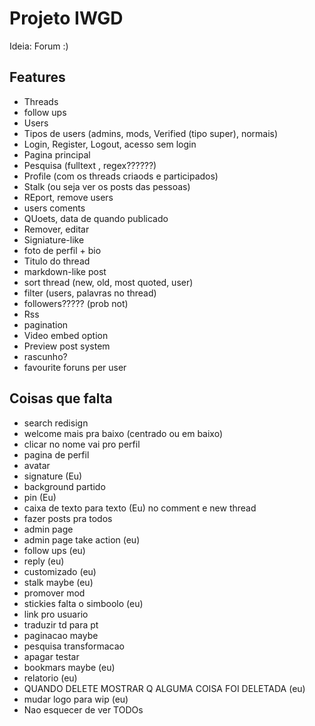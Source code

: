 # Projeto IWGD

Ideia: Forum :)

## Features

* Threads
* follow ups
* Users
* Tipos de users (admins, mods, Verified (tipo super), normais)
* Login, Register, Logout, acesso sem login
* Pagina principal
* Pesquisa (fulltext , regex??????)
* Profile (com os threads criaods  e participados)
* Stalk (ou seja ver os posts das pessoas)
* REport, remove users
* users coments
* QUoets, data de quando publicado
* Remover, editar 
* Signiature-like
* foto de perfil + bio
* Titulo do thread
* markdown-like post
* sort thread (new, old, most quoted, user)
* filter (users, palavras no thread)
* followers????? (prob not)
* Rss
* pagination
* Video embed option
* Preview post system
* rascunho?
* favourite foruns per user

## Coisas que falta
* search redisign
* welcome mais pra baixo (centrado ou em baixo)
* clicar no nome vai pro perfil
* pagina de perfil
* avatar
* signature (Eu)
* background partido
* pin (Eu)
* caixa de texto para texto (Eu) no comment e new thread
* fazer posts pra todos
* admin page
* admin page take action (eu)
* follow ups (eu)
* reply (eu)
* customizado (eu)
* stalk maybe (eu)
* promover mod
* stickies falta o simboolo (eu)
* link pro usuario
* traduzir td para pt
* paginacao maybe
* pesquisa transformacao
* apagar testar
* bookmars maybe (eu)
* relatorio (eu)
* QUANDO DELETE MOSTRAR Q ALGUMA COISA FOI DELETADA (eu)
* mudar logo para wip (eu)
* Nao esquecer de ver TODOs